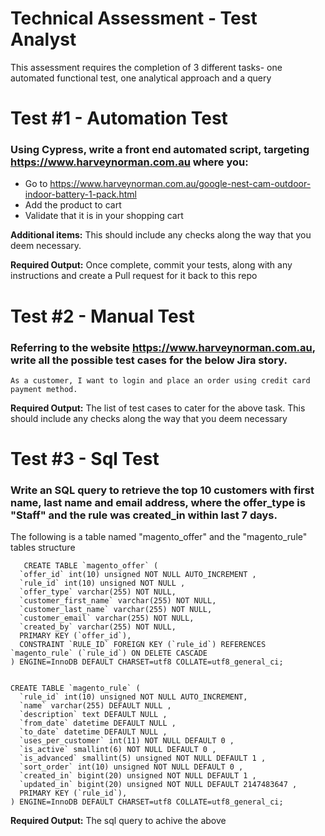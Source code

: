 # Technical Assessment - Test Analyst

This assessment requires the completion of 3 different tasks- one automated functional test, one analytical approach and a query

# Test #1 - Automation Test
### Using Cypress, write a front end automated script, targeting https://www.harveynorman.com.au where you:

  - Go to https://www.harveynorman.com.au/google-nest-cam-outdoor-indoor-battery-1-pack.html
  - Add the product to cart
  - Validate that it is in your shopping cart

**Additional items:**
This should include any checks along the way that you deem necessary.

**Required Output:**
Once complete, commit your tests, along with any instructions and create a Pull request for it back to this repo

# Test #2 - Manual Test
### Referring to the website https://www.harveynorman.com.au, write all the possible test cases for the below Jira story.

    As a customer, I want to login and place an order using credit card payment method.
  
**Required Output:**
The list of test cases to cater for the above task. This should include any checks along the way that you deem necessary

# Test #3 - Sql Test
### Write an SQL query to retrieve the top 10 customers with first name, last name and email address, where the offer_type is "Staff" and the rule was created_in within last 7 days.

The following is a table named "magento_offer" and the "magento_rule" tables structure

       CREATE TABLE `magento_offer` (
      `offer_id` int(10) unsigned NOT NULL AUTO_INCREMENT ,
      `rule_id` int(10) unsigned NOT NULL ,
      `offer_type` varchar(255) NOT NULL,
      `customer_first_name` varchar(255) NOT NULL,
      `customer_last_name` varchar(255) NOT NULL,
      `customer_email` varchar(255) NOT NULL,
      `created_by` varchar(255) NOT NULL,
      PRIMARY KEY (`offer_id`),
      CONSTRAINT `RULE_ID` FOREIGN KEY (`rule_id`) REFERENCES `magento_rule` (`rule_id`) ON DELETE CASCADE
    ) ENGINE=InnoDB DEFAULT CHARSET=utf8 COLLATE=utf8_general_ci;
    
    
    CREATE TABLE `magento_rule` (
      `rule_id` int(10) unsigned NOT NULL AUTO_INCREMENT,
      `name` varchar(255) DEFAULT NULL ,
      `description` text DEFAULT NULL ,
      `from_date` datetime DEFAULT NULL ,
      `to_date` datetime DEFAULT NULL ,
      `uses_per_customer` int(11) NOT NULL DEFAULT 0 ,
      `is_active` smallint(6) NOT NULL DEFAULT 0 ,
      `is_advanced` smallint(5) unsigned NOT NULL DEFAULT 1 ,
      `sort_order` int(10) unsigned NOT NULL DEFAULT 0 ,
      `created_in` bigint(20) unsigned NOT NULL DEFAULT 1 ,
      `updated_in` bigint(20) unsigned NOT NULL DEFAULT 2147483647 ,
      PRIMARY KEY (`rule_id`),
    ) ENGINE=InnoDB DEFAULT CHARSET=utf8 COLLATE=utf8_general_ci;


**Required Output:**
The sql query to achive the above
